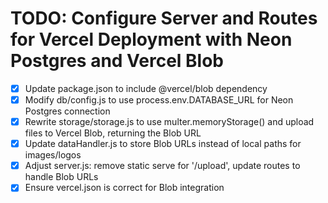 # TODO: Configure Server and Routes for Vercel Deployment with Neon Postgres and Vercel Blob

- [x] Update package.json to include @vercel/blob dependency
- [x] Modify db/config.js to use process.env.DATABASE_URL for Neon Postgres connection
- [x] Rewrite storage/storage.js to use multer.memoryStorage() and upload files to Vercel Blob, returning the Blob URL
- [x] Update dataHandler.js to store Blob URLs instead of local paths for images/logos
- [x] Adjust server.js: remove static serve for '/upload', update routes to handle Blob URLs
- [x] Ensure vercel.json is correct for Blob integration
